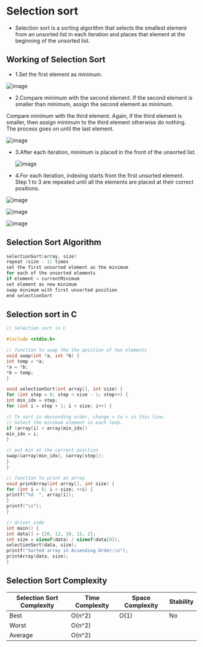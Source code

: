 # Selection sort
- Selection sort is a sorting algorithm that selects the smallest element from an unsorted list in each iteration and places that element at the beginning of the unsorted list.

## Working of Selection Sort
- 1.Set the first element as minimum.

![image](https://github.com/Gurupatil0003/DSA_Tutorial/assets/110026505/1f36a83f-4ed6-412d-8405-3965a06c6aa1)

- 2.Compare minimum with the second element. If the second element is smaller than minimum, assign the second element as minimum.

 Compare minimum with the third element. Again, if the third element is smaller, then assign minimum to the third element otherwise do nothing. The process goes on until the last element.

 ![image](https://github.com/Gurupatil0003/DSA_Tutorial/assets/110026505/9f6364e6-bf28-481e-b175-4ee6c10ba773)

- 3.After each iteration, minimum is placed in the front of the unsorted list.

  ![image](https://github.com/Gurupatil0003/DSA_Tutorial/assets/110026505/79c4568a-45cb-4dc3-b2f2-87e14102ab0e)

- 4.For each iteration, indexing starts from the first unsorted element. Step 1 to 3 are repeated until all the elements are placed at their correct positions.

![image](https://github.com/Gurupatil0003/DSA_Tutorial/assets/110026505/5a658dd6-a17b-4645-af02-8bbe5f2f1620)

![image](https://github.com/Gurupatil0003/DSA_Tutorial/assets/110026505/47d7ad5e-1b2d-4c15-9825-70d384f0bdda)

![image](https://github.com/Gurupatil0003/DSA_Tutorial/assets/110026505/9eaccbb4-c564-4d1c-bdcf-ce931d0d4d3a)



## Selection Sort Algorithm
```c
selectionSort(array, size)
repeat (size - 1) times
set the first unsorted element as the minimum
for each of the unsorted elements
if element < currentMinimum
set element as new minimum
swap minimum with first unsorted position
end selectionSort
```

## Selection sort in C
```c
// Selection sort in C

#include <stdio.h>

// function to swap the the position of two elements
void swap(int *a, int *b) {
int temp = *a;
*a = *b;
*b = temp;
}

void selectionSort(int array[], int size) {
for (int step = 0; step < size - 1; step++) {
int min_idx = step;
for (int i = step + 1; i < size; i++) {

// To sort in descending order, change > to < in this line.
// Select the minimum element in each loop.
if (array[i] < array[min_idx])
min_idx = i;
}

// put min at the correct position
swap(&array[min_idx], &array[step]);
}
}

// function to print an array
void printArray(int array[], int size) {
for (int i = 0; i < size; ++i) {
printf("%d  ", array[i]);
}
printf("\n");
}

// driver code
int main() {
int data[] = {20, 12, 10, 15, 2};
int size = sizeof(data) / sizeof(data[0]);
selectionSort(data, size);
printf("Sorted array in Acsending Order:\n");
printArray(data, size);
}
```
## Selection Sort Complexity

| Selection Sort Complexity | Time Complexity | Space Complexity | Stability |
|---------------------------|-----------------|------------------|-----------|
| Best                      | O(n^2)          | O(1)             | No        |
| Worst                     | O(n^2)          |                  |           |
| Average                   | O(n^2)          |                  |           |
